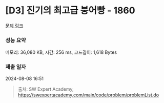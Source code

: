 # [D3] 진기의 최고급 붕어빵 - 1860 

[문제 링크](https://swexpertacademy.com/main/code/problem/problemDetail.do?contestProbId=AV5LsaaqDzYDFAXc) 

### 성능 요약

메모리: 36,080 KB, 시간: 256 ms, 코드길이: 1,618 Bytes

### 제출 일자

2024-08-08 16:51



> 출처: SW Expert Academy, https://swexpertacademy.com/main/code/problem/problemList.do